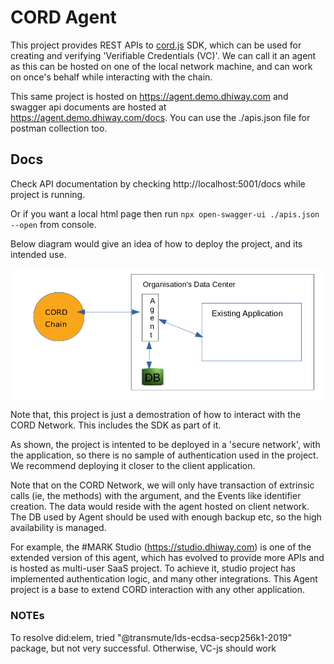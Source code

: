 # CORD Agent

This project provides REST APIs to [cord.js](https://github.com/dhiway/cord.js) SDK, which can be used for creating and verifying 'Verifiable Credentials (VC)'. We can call it an agent as this can be hosted on one of the local network machine, and can work on once's behalf while interacting with the chain.

This same project is hosted on https://agent.demo.dhiway.com and swagger api documents are hosted at https://agent.demo.dhiway.com/docs. You can use the ./apis.json file for postman collection too.

## Docs

Check API documentation by checking http://localhost:5001/docs while project is running.

Or if you want a local html page then run `npx open-swagger-ui ./apis.json --open` from console.


Below diagram would give an idea of how to deploy the project, and its intended use.

![Agent](./docs/CORD_Agent_Diagram.png)


Note that, this project is just a demostration of how to interact with the CORD Network. This includes the SDK as part of it.

As shown, the project is intented to be deployed in a 'secure network', with the application, so there is no sample of authentication used in the project. We recommend deploying it closer to the client application.

Note that on the CORD Network, we will only have transaction of extrinsic calls (ie, the methods) with the argument, and the Events like identifier creation. The data would reside with the agent hosted on client network. The DB used by Agent should be used with enough backup etc, so the high availability is managed.

For example, the #MARK Studio (https://studio.dhiway.com) is one of the extended version of this agent, which has evolved to provide more APIs and is hosted as multi-user SaaS project. To achieve it, studio project has implemented authentication logic, and many other integrations. This Agent project is a base to extend CORD interaction with any other application.


### NOTEs

To resolve did:elem, tried "@transmute/lds-ecdsa-secp256k1-2019" package, but not very successful. Otherwise, VC-js should work